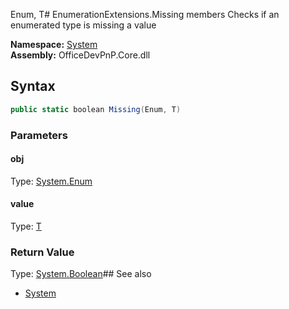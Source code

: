 Enum, T# EnumerationExtensions.Missing members
Checks if an enumerated type is missing a value  

**Namespace:** [System](System.md)  
**Assembly:** OfficeDevPnP.Core.dll  
## Syntax
```C#
public static boolean Missing(Enum, T)
```
### Parameters
#### obj
Type: [System.Enum](System.Enum.md) 
#### 
#### value
Type: [T](T.md) 
#### 
### Return Value
Type: [System.Boolean](System.Boolean.md)## See also
- [System](System.md)
